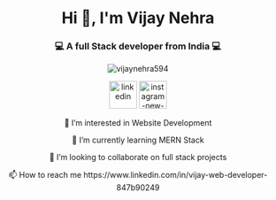 <h1 align="center">Hi 👋, I'm Vijay Nehra</h1>
<h3 align="center">💻 A full Stack developer from India 💻</h3>

<p align="center"> <img src="https://komarev.com/ghpvc/?username=vijaynehra594&label=Profile%20views&color=0e75b6&style=flat" alt="vijaynehra594" /> </p>

 <p align="center"><a href="https://www.linkedin.com/in/vijay-web-developer-847b90249"><img width="50" height="50" src="https://img.icons8.com/bubbles/50/linkedin.png" alt="linkedin"/></a> <a href="https://instagram.com/vijay_nehra_?igshid=OTk0YzhjMDVlZA=="><img width="50" height="50" src="https://img.icons8.com/bubbles/50/instagram-new--v2.png" alt="instagram-new--v2"/></a> </p>
<p align="center">
</p>

<p align="center">👀 I’m interested in Website Development </p>
<p align="center">🌱 I’m currently learning MERN Stack </p>
<p align="center">💞️ I’m looking to collaborate on full stack projects </p>
<p align="center">📫 How to reach me https://www.linkedin.com/in/vijay-web-developer-847b90249 </p>


<!---
vijaynehra594/vijaynehra594 is a ✨ special ✨ repository because its `README.md` (this file) appears on your GitHub profile.
You can click the Preview link to take a look at your changes.
--->
